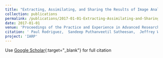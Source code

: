 ```yaml
---
title: "Extracting, Assimilating, and Sharing the Results of Image Analysis on the FSA/OWI Photography Collection"
collection: publications
permalink: /publications/2017-01-01-Extracting-Assimilating-and-Sharing-the-Results-of-Image-Analysis-on-the-FSAOWI-Photography-Collection
date: 2017-01-01
venue: 'Proceedings of the Practice and Experience in Advanced Research Computing 2017 on Sustainability, Success and Impact'
citation: ' Paul Rodriguez,  Sandeep Puthanveetil Satheesan,  Jeffrey Will,  Elizabeth Wuerffel,  Alan Craig, &quot;Extracting, Assimilating, and Sharing the Results of Image Analysis on the FSA/OWI Photography Collection.&quot; Proceedings of the Practice and Experience in Advanced Research Computing 2017 on Sustainability, Success and Impact, 2017.'
project: 'IARP'
---
```

Use [Google Scholar](https://scholar.google.com/scholar?q=Extracting,+Assimilating,+and+Sharing+the+Results+of+Image+Analysis+on+the+FSA/OWI+Photography+Collection){:target="_blank"} for full citation
